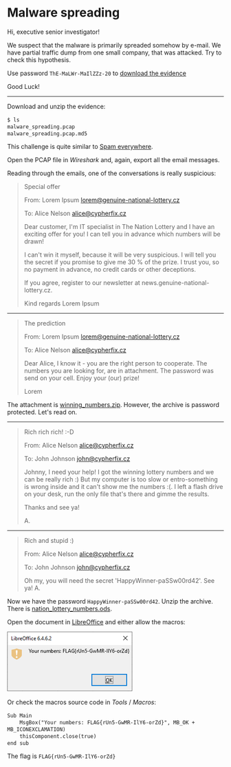 # Malware spreading

Hi, executive senior investigator!

We suspect that the malware is primarily spreaded somehow by e-mail. We have partial traffic dump from one small company, that was attacked. Try to check this hypothesis.

Use password `ThE-MaLWr-MaIlZZz-20` to [download the evidence](malware_spreading.zip)

Good Luck!

---

Download and unzip the evidence:

```
$ ls
malware_spreading.pcap
malware_spreading.pcap.md5
```

This challenge is quite similar to [Spam everywhere](../../01-training-ground/02-spam-everywhere/README.md).

Open the PCAP file in _Wireshark_ and, again, export all the email messages.

Reading through the emails, one of the conversations is really suspicious:


> Special offer
>
> From: Lorem Ipsum <lorem@genuine-national-lottery.cz>
>
> To: Alice Nelson <alice@cypherfix.cz>
>
> Dear customer,
I'm IT specialist in The Nation Lottery and I have an exciting offer for you! I can tell you in advance which numbers will be drawn!
>
> I can't win it myself, because it will be very suspicious. I will tell you the secret if you promise to give me 30 % of the prize. I trust you, so no payment in advance, no credit cards or other deceptions.
>
> If you agree, register to our newsletter at news.genuine-national-lottery.cz.
>
> Kind regards
> Lorem Ipsum

---

> The prediction
>
> From: Lorem Ipsum <lorem@genuine-national-lottery.cz>
>
> To: Alice Nelson <alice@cypherfix.cz>
>
> Dear Alice,
> I know it - you are the right person to cooperate. The numbers you are looking for, are in attachment. The password was send on your cell. Enjoy your (our) prize!
> 
> Lorem

The attachment is [winning_numbers.zip](winning_numbers.zip).
However, the archive is password protected. Let's read on.

---

> Rich rich rich! :-D
> 
> From: Alice Nelson <alice@cypherfix.cz>
>
> To: John Johnson <john@cypherfix.cz>
> 
> Johnny, I need your help!
> I got the winning lottery numbers and we can be really rich :) But my computer is too slow or entro-something is wrong inside and it can't show me the numbers :(. I left a flash drive on your desk, run the only file that's there and gimme the results.
>
> Thanks and see ya!    
>
> A.

---

> Rich and stupid :)
> 
> From: Alice Nelson <alice@cypherfix.cz>
>
> To: John Johnson <john@cypherfix.cz>
> 
> Oh my, you will need the secret 'HappyWinner-paSSw00rd42'. See ya! A.

Now we have the password `HappyWinner-paSSw00rd42`. Unzip the archive. 
There is [nation_lottery_numbers.ods](nation_lottery_numbers.ods).

Open the document in [LibreOffice](https://www.libreoffice.org/download/download/)
and either allow the macros:

![](office-macro.png)

Or check the macros source code in _Tools_ / _Macros_:

```vbscript
Sub Main
    MsgBox("Your numbers: FLAG{rUn5-GwMR-IlY6-orZd}", MB_OK + MB_ICONEXCLAMATION)
    thisComponent.close(true)
end sub
```

The flag is `FLAG{rUn5-GwMR-IlY6-orZd}`
